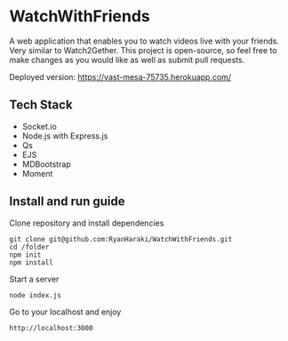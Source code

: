 # WatchWithFriends
A web application that enables you to watch videos live with your friends. Very similar to Watch2Gether. This project is open-source, so feel free to make changes as you would like as well as submit pull requests.

Deployed version:
https://vast-mesa-75735.herokuapp.com/

## Tech Stack
- Socket.io
- Node.js with Express.js
- Qs
- EJS
- MDBootstrap
- Moment

## Install and run guide
Clone repository and install dependencies
```
git clone git@github.com:RyanHaraki/WatchWithFriends.git
cd /folder
npm init
npm install
```
Start a server
```
node index.js
```
Go to your localhost and enjoy
```
http://localhost:3000
```
